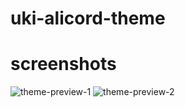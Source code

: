 # uki-alicord-theme
# screenshots
![theme-preview-1](https://github.com/ukivie/uki-alicord-theme/assets/158360149/a4b4e59e-8e10-4ccd-89cf-f83890a19f67)
![theme-preview-2](https://github.com/ukivie/uki-alicord-theme/assets/158360149/fb757819-a4c0-420a-a344-16fc4a738ca3)
